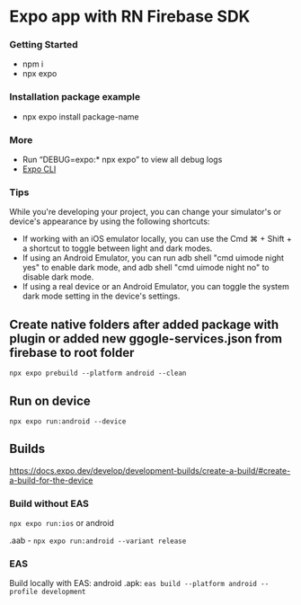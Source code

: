 # Expo app with RN Firebase SDK

### Getting Started

- npm i
- npx expo

### Installation package example

- npx expo install package-name

### More

- Run “DEBUG=expo:\* npx expo” to view all debug logs
- [Expo CLI](https://docs.expo.dev/more/expo-cli/)

### Tips

While you're developing your project, you can change your simulator's or device's appearance by using the following shortcuts:

- If working with an iOS emulator locally, you can use the Cmd ⌘ + Shift + a shortcut to toggle between light and dark modes.
- If using an Android Emulator, you can run adb shell "cmd uimode night yes" to enable dark mode, and adb shell "cmd uimode night no" to disable dark mode.
- If using a real device or an Android Emulator, you can toggle the system dark mode setting in the device's settings.

## Create native folders after added package with plugin or added new ggogle-services.json from firebase to root folder

`npx expo prebuild --platform android --clean`

## Run on device

`npx expo run:android --device`

## Builds

https://docs.expo.dev/develop/development-builds/create-a-build/#create-a-build-for-the-device

### Build without EAS

`npx expo run:ios` or android

.aab - `npx expo run:android --variant release`

### EAS

Build locally with EAS: android .apk: `eas build --platform android --profile development`
